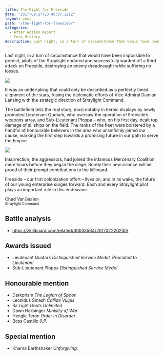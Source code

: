 ```yaml
---
title: The Fight for Freeside
date: "2017-02-27T23:46:37.121Z"
layout: post
path: "/the-fight-for-freeside/"
categories:
  - After Action Report
  - Corp History
description: Last night, in a turn of circumstance that would have been impossible to predict, pilots of the Straylight endured and successfully warded off a third attack on Freeside, destroying an enemy dreadnaught while suffering no losses.
---
```


Last night, in a turn of circumstance that would have been impossible to predict, pilots of the Straylight endured and successfully warded off a third attack on Freeside, destroying an enemy dreadnaught while suffering no losses.

![](../img/Moros.jpg)

It was an undertaking that could only be described as a perfectly timed alignment of the stars, fusing the diplomatic efforts of Vice Admiral Damian Lansing with the strategic direction of Straylight Command.

The battlefield tells the real story; most notably in heroic displays by newly promoted Lieutenant Quotark, who oversaw the operation of Freeside’s weapons array, and Sub-Lieutenant Ploppa – who, on his first day, dealt top damage of all ships on the field. The ranks of the fleet were bolstered by a handful of honourable believers in the area who unselfishly joined our cause, marking the first step towards a promising future in our path to serve the Empire.

![](../img/2017.02.22.02.11.53-1024x542.png)

Insurrection, the aggressors, had joined the infamous Mercenary Coalition mere hours before they began the siege. Surely their new alliance will be proud of their prompt contributions to the killboard.

Freeside – our first colonization effort – lives on, and in its wake, the future of our young enterprise surges forward. Each and every Straylight pilot plays an important role in this endeavour.

Chad VanGaalen  
<small class="text-primary">Straylight Command</small>

## Battle analysis
* https://zkillboard.com/related/30003564/201702220200/

## Awards issued
* Lieutenant Quotark _Distinguished Service Medal, Promoted to Lieutenant_
* Sub-Lieutenant Ploppa _Distinguished Service Medal_

## Honourable mention
* Darkprism _The Legion of Spoon_
* Leonidus Smash _Callide Vulpis_
* Ra Light _Goats Unlimited_
* Dawn Harbinger _Ministry of War_
* Hengle Teron _Order in Disorder_
* Boss Castillo _0.P._

## Special mention
* Kharna Earthshaker _Unforgiving._
